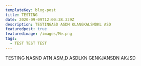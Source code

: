 ```yaml
---
templateKey: blog-post
title: TESTING
date: 2020-09-09T12:00:38.329Z
description: TESTINGASD ASDM KLANGKALSMDKL ASD
featuredpost: true
featuredimage: /images/Me.png
tags:
  - TEST TEST TEST
---
```

TESTING NASND ATN ASM,D ASDLKN GENKJANSDN AKJSD